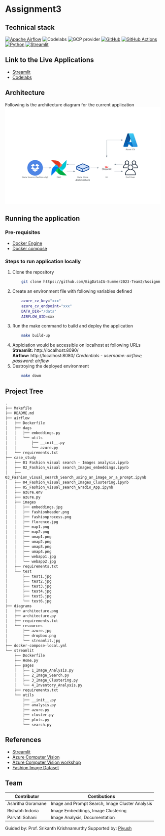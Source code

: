 # Assignment3

## Technical stack
[![Apache Airflow](https://img.shields.io/badge/Airflow-017CEE?style=for-the-badge&logo=Apache%20Airflow&logoColor=white)](https://airflow.apache.org/)
![Codelabs](https://img.shields.io/badge/Codelabs-violet?style=for-the-badge)
![GCP provider](https://img.shields.io/badge/GCP-orange?style=for-the-badge&logo=google-cloud&color=orange)
[![GitHub](https://img.shields.io/badge/GitHub-100000?style=for-the-badge&logo=github&logoColor=white)](https://github.com/)
[![GitHub Actions](https://img.shields.io/badge/Github%20Actions-282a2e?style=for-the-badge&logo=githubactions&logoColor=367cfe)](https://github.com/features/actions)
[![Python](https://img.shields.io/badge/Python-FFD43B?style=for-the-badge&logo=python&logoColor=blue)](https://www.python.org/)
[![Streamlit](https://img.shields.io/badge/Streamlit-FF4B4B?style=for-the-badge&logo=Streamlit&logoColor=white)](https://streamlit.io/)

## Link to the Live Applications
* [Streamlit](http://35.211.154.219:8090/)
* [Codelabs](https://codelabs-preview.appspot.com/?file_id=1Xm0_C4J_oDYF_AqTcTQ3F07brDOWb9-vMEsGfFzEja0#0)

## Architecture

Following is the architecture diagram for the current application
![Architecture Diagram](./diagrams/architecture.png)

## Running the application
### Pre-requisites
- [Docker Engine](https://docs.docker.com/engine/install/)
- [Docker compose](https://docs.docker.com/compose/install/)

### Steps to run application locally
1. Clone the repository
    ```bash
        git clone https://github.com/BigDataIA-Summer2023-Team2/Assignment3.git
    ```
1. Create an environment file with following variables defined
    ```bash
        azure_cv_key="xxx"
        azure_cv_endpoint="xxx"
        DATA_DIR="/data"
        AIRFLOW_UID=xxx
    ```
1. Run the make command to build and deploy the application
    ```bash
        make build-up
    ```
1. Applciation would be accessible on localhost at following URLs \
    **Streamlit:** http://localhost:8090/ \
    **Airflow:** http://localhost:8080/ *Credentials - username: airflow; password: airflow*
1. Destroying the deployed environment
    ```bash
        make down
    ```
## Project Tree

```
.
├── Makefile
├── README.md
├── airflow
│   ├── Dockerfile
│   ├── dags
│   │   ├── embeddings.py
│   │   └── utils
│   │       ├── __init__.py
│   │       └── azure.py
│   └── requirements.txt
├── case_study
│   ├── 01 Fashion visual search - Images analysis.ipynb
│   ├── 02_Fashion_visual search_Images_embeddings.ipynb
│   ├── 03_Fashion_visual_search_Search_using_an_image_or_a_prompt.ipynb
│   ├── 04_Fashion_visual_search_Images_Clustering.ipynb
│   ├── 05_Fashion_visual_search_Gradio_App.ipynb
│   ├── azure.env
│   ├── azure.py
│   ├── images
│   │   ├── embeddings.jpg
│   │   ├── fashionheader.png
│   │   ├── fashionprocess.png
│   │   ├── florence.jpg
│   │   ├── map1.png
│   │   ├── map2.png
│   │   ├── umap1.png
│   │   ├── umap2.png
│   │   ├── umap3.png
│   │   ├── umap4.png
│   │   ├── webapp1.jpg
│   │   └── webapp2.jpg
│   ├── requirements.txt
│   └── test
│       ├── test1.jpg
│       ├── test2.jpg
│       ├── test3.jpg
│       ├── test4.jpg
│       ├── test5.jpg
│       └── test6.jpg
├── diagrams
│   ├── architecture.png
│   ├── architecture.py
│   ├── requirements.txt
│   └── resources
│       ├── azure.jpg
│       ├── dropbox.png
│       └── streamlit.jpg
├── docker-compose-local.yml
└── streamlit
    ├── Dockerfile
    ├── Home.py
    ├── pages
    │   ├── 1_Image_Analysis.py
    │   ├── 2_Image_Search.py
    │   ├── 3_Image_Clustering.py
    │   └── 4_Inventory_Analysis.py
    ├── requirements.txt
    └── utils
        ├── __init__.py
        ├── analysis.py
        ├── azure.py
        ├── cluster.py
        ├── plots.py
        └── search.py
```
## References
- [Streamlit](https://streamlit.io/)
- [Azure Computer Vision](https://azure.microsoft.com/en-us/products/cognitive-services/vision-services)
- [Azure Computer Vision workshop](https://github.com/Azure/gen-cv)
- [Fashion Image Dataset](https://www.dropbox.com/s/f5983zo3etaqap9/fashion_samples.zip)

## Team
| Contributor    | Contibutions |
| -------- | ------- |
| Ashritha Goramane  | Image and Prompt Search, Image Cluster Analysis	|
| Rishabh Indoria    | Image Embeddings, Image Clustering		|
| Parvati Sohani     | Image Analysis, Documentation			|
Guided by: Prof. Srikanth Krishnamurthy
Supported by: [Piyush](https://github.com/piyush-an)
